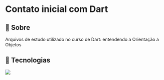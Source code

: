 <h1>Contato inicial com Dart</h1>

<h2>🔖 Sobre</h2>
<p>Arquivos de estudo utilizado no curso de Dart: entendendo a Orientação a Objetos</p>

## 🚀 Tecnologias
<div>
  <img src="https://img.shields.io/badge/Dart-0175C2?style=for-the-badge&logo=dart&logoColor=white">
</div>
